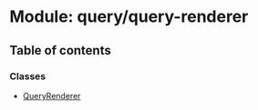 # Module: query/query-renderer

## Table of contents

### Classes

- [QueryRenderer](../wiki/query.query-renderer.QueryRenderer)
